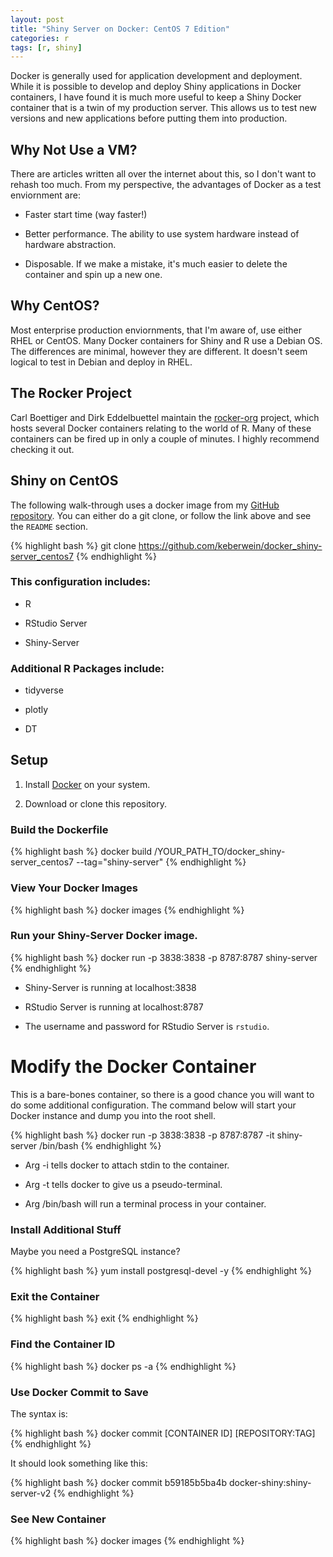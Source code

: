 ```yaml
---
layout: post
title: "Shiny Server on Docker: CentOS 7 Edition"
categories: r
tags: [r, shiny]
---
```



Docker is generally used for application development and deployment. While it is possible to develop and deploy Shiny applications in Docker containers, I have found it is much more useful to keep a Shiny Docker container that is a twin of my production server. This allows us to test new versions and new applications before putting them into production.

## Why Not Use a VM?

There are articles written all over the internet about this, so I don't want to rehash too much. From my perspective, the advantages of Docker as a test enviornment are:

* Faster start time (way faster!)

* Better performance. The ability to use system hardware instead of hardware abstraction.

* Disposable. If we make a mistake, it's much easier to delete the container and spin up a new one.

## Why CentOS?

Most enterprise production enviornments, that I'm aware of, use either RHEL or CentOS. Many Docker containers for Shiny and R use a Debian OS. The differences are minimal, however they are different. It doesn't seem logical to test in Debian and deploy in RHEL.

## The Rocker Project

Carl Boettiger and Dirk Eddelbuettel maintain the [rocker-org](https://github.com/rocker-org) project, which hosts several Docker containers relating to the world of R. Many of these containers can be fired up in only a couple of minutes. I highly recommend checking it out.

## Shiny on CentOS 

The following walk-through uses a docker image from my [GitHub repository](https://github.com/keberwein/docker_shiny-server_centos7). You can either do a git clone, or follow the link above and see the `README` section.


{% highlight bash %}
git clone https://github.com/keberwein/docker_shiny-server_centos7
{% endhighlight %}


### This configuration includes:

* R

* RStudio Server

* Shiny-Server

### Additional R Packages include:

* tidyverse

* plotly

* DT

## Setup

1. Install [Docker](https://docs.docker.com/engine/installation/) on your system.

2. Download or clone this repository.

### Build the Dockerfile


{% highlight bash %}
docker build /YOUR_PATH_TO/docker_shiny-server_centos7 --tag="shiny-server"
{% endhighlight %}

### View Your Docker Images


{% highlight bash %}
docker images
{% endhighlight %}

### Run your Shiny-Server Docker image.


{% highlight bash %}
docker run -p 3838:3838 -p 8787:8787 shiny-server
{% endhighlight %}

* Shiny-Server is running at localhost:3838

* RStudio Server is running at localhost:8787

* The username and password for RStudio Server is `rstudio`.

# Modify the Docker Container

This is a bare-bones container, so there is a good chance you will want to do some additional configuration. The command below will start your Docker instance and dump you into the root shell.


{% highlight bash %}
docker run -p 3838:3838 -p 8787:8787 -it shiny-server /bin/bash
{% endhighlight %}

* Arg -i tells docker to attach stdin to the container.

* Arg -t tells docker to give us a pseudo-terminal.

* Arg /bin/bash will run a terminal process in your container.

### Install Additional Stuff

Maybe you need a PostgreSQL instance?


{% highlight bash %}
yum install postgresql-devel -y
{% endhighlight %}

### Exit the Container


{% highlight bash %}
exit
{% endhighlight %}

### Find the Container ID


{% highlight bash %}
docker ps -a
{% endhighlight %}

### Use Docker Commit to Save

The syntax is:


{% highlight bash %}
docker commit [CONTAINER ID] [REPOSITORY:TAG]
{% endhighlight %}

It should look something like this:


{% highlight bash %}
docker commit b59185b5ba4b docker-shiny:shiny-server-v2
{% endhighlight %}

### See New Container


{% highlight bash %}
docker images
{% endhighlight %}
